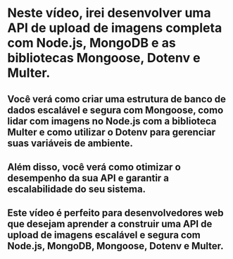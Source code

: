 # Neste vídeo, irei desenvolver uma API de upload de imagens completa com Node.js, MongoDB e as bibliotecas Mongoose, Dotenv e Multer.

## Você verá como criar uma estrutura de banco de dados escalável e segura com Mongoose, como lidar com imagens no Node.js com a biblioteca Multer e como utilizar o Dotenv para gerenciar suas variáveis de ambiente.

## Além disso, você verá como otimizar o desempenho da sua API e garantir a escalabilidade do seu sistema.

## Este vídeo é perfeito para desenvolvedores web que desejam aprender a construir uma API de upload de imagens escalável e segura com Node.js, MongoDB, Mongoose, Dotenv e Multer.
